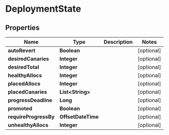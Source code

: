 

# DeploymentState


## Properties

| Name | Type | Description | Notes |
|------------ | ------------- | ------------- | -------------|
|**autoRevert** | **Boolean** |  |  [optional] |
|**desiredCanaries** | **Integer** |  |  [optional] |
|**desiredTotal** | **Integer** |  |  [optional] |
|**healthyAllocs** | **Integer** |  |  [optional] |
|**placedAllocs** | **Integer** |  |  [optional] |
|**placedCanaries** | **List&lt;String&gt;** |  |  [optional] |
|**progressDeadline** | **Long** |  |  [optional] |
|**promoted** | **Boolean** |  |  [optional] |
|**requireProgressBy** | **OffsetDateTime** |  |  [optional] |
|**unhealthyAllocs** | **Integer** |  |  [optional] |




